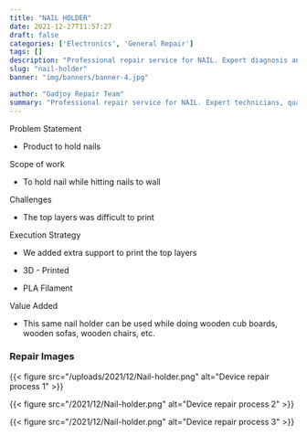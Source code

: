 ```yaml
---
title: "NAIL HOLDER"
date: 2021-12-27T11:57:27
draft: false
categories: ['Electronics', 'General Repair']
tags: []
description: "Professional repair service for NAIL. Expert diagnosis and quality repairs in Bangalore."
slug: "nail-holder"
banner: "img/banners/banner-4.jpg"

author: "Gadjoy Repair Team"
summary: "Professional repair service for NAIL. Expert technicians, quality parts, warranty included."
---
```


Problem Statement 

- Product to hold nails

Scope of work

- To hold nail while hitting nails to wall

Challenges

- The top layers was difficult to print

Execution Strategy 

- We added extra support to print the top layers 

- 3D - Printed 

- PLA Filament

Value Added 

- This same nail holder can be used while doing wooden cub boards, wooden sofas, wooden chairs, etc.

### Repair Images

{{< figure src="/uploads/2021/12/Nail-holder.png" alt="Device repair process 1" >}}

{{< figure src="/2021/12/Nail-holder.png" alt="Device repair process 2" >}}

{{< figure src="/2021/12/Nail-holder.png" alt="Device repair process 3" >}}

